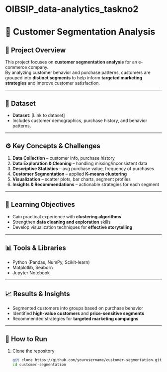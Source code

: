 # OIBSIP_data-analytics_taskno2
# 👥 Customer Segmentation Analysis

## 📌 Project Overview
This project focuses on **customer segmentation analysis** for an e-commerce company.  
By analyzing customer behavior and purchase patterns, customers are grouped into **distinct segments** to help inform **targeted marketing strategies** and improve customer satisfaction.

---

## 📂 Dataset
- **Dataset**: [Link to dataset]
- Includes customer demographics, purchase history, and behavior patterns.

---

## ⚙️ Key Concepts & Challenges
1. **Data Collection** – customer info, purchase history  
2. **Data Exploration & Cleaning** – handling missing/inconsistent data  
3. **Descriptive Statistics** – avg purchase value, frequency of purchases  
4. **Customer Segmentation** – applied **K-means clustering**  
5. **Visualization** – scatter plots, bar charts, segment profiles  
6. **Insights & Recommendations** – actionable strategies for each segment  

---

## 🎯 Learning Objectives
- Gain practical experience with **clustering algorithms**  
- Strengthen **data cleaning and exploration** skills  
- Develop visualization techniques for **effective storytelling**  

---

## 📊 Tools & Libraries
- Python (Pandas, NumPy, Scikit-learn)  
- Matplotlib, Seaborn  
- Jupyter Notebook  

---

## 📈 Results & Insights
- Segmented customers into groups based on purchase behavior  
- Identified **high-value customers** and **price-sensitive segments**  
- Recommended strategies for **targeted marketing campaigns**  

---

## 🚀 How to Run
1. Clone the repository  
   ```bash
   git clone https://github.com/yourusername/customer-segmentation.git
   cd customer-segmentation
